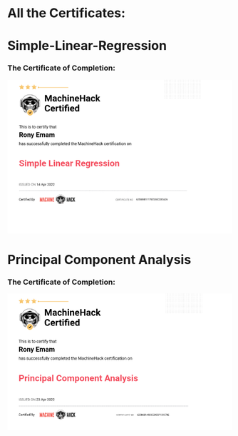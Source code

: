 # All the Certificates:

# Simple-Linear-Regression

### The Certificate of Completion:

![](https://github.com/RonyEmam/Online-Courses-Repo/blob/main/MachineHack%20Courses/Simple%20Linear%20Regression/14.04.2022_20.04.24_REC.png)

# Principal Component Analysis

### The Certificate of Completion:

![](https://github.com/RonyEmam/Online-Courses-Repo/blob/main/MachineHack%20Courses/Principal%20Component%20Analysis/23.04.2022_07.43.57_REC.png)
